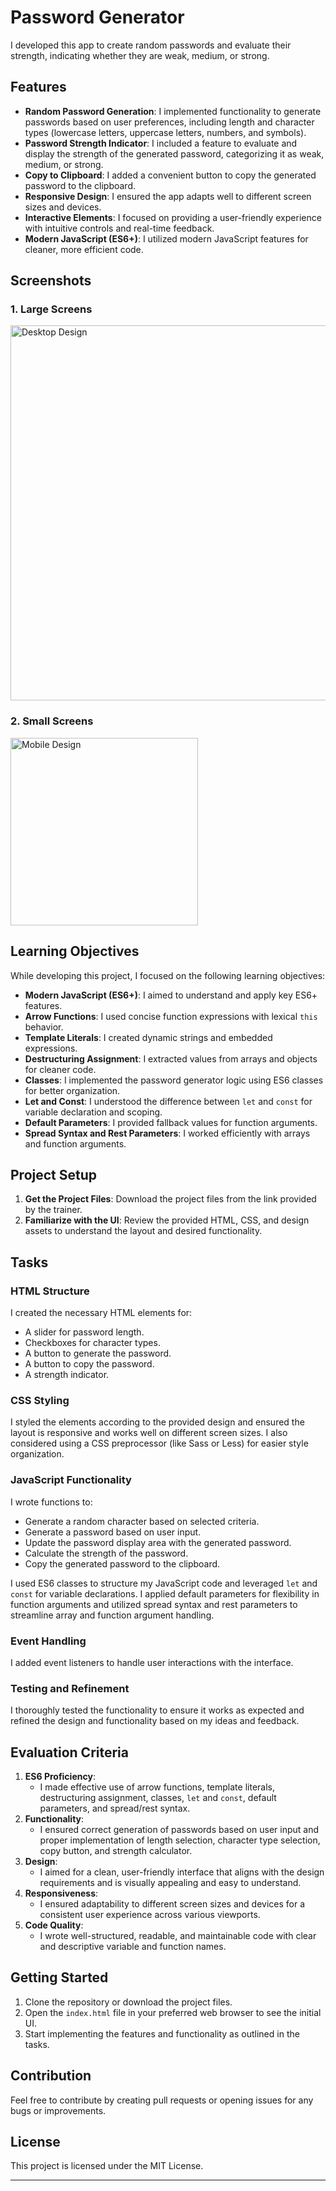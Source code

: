 # Password Generator

I developed this app to create random passwords and evaluate their strength, indicating whether they are weak, medium, or strong.

## Features

- **Random Password Generation**: I implemented functionality to generate passwords based on user preferences, including length and character types (lowercase letters, uppercase letters, numbers, and symbols).
- **Password Strength Indicator**: I included a feature to evaluate and display the strength of the generated password, categorizing it as weak, medium, or strong.
- **Copy to Clipboard**: I added a convenient button to copy the generated password to the clipboard.
- **Responsive Design**: I ensured the app adapts well to different screen sizes and devices.
- **Interactive Elements**: I focused on providing a user-friendly experience with intuitive controls and real-time feedback.
- **Modern JavaScript (ES6+)**: I utilized modern JavaScript features for cleaner, more efficient code.

## Screenshots

### 1. Large Screens

<img src="/assets/images/desktop-screen.png" alt="Desktop Design" width="600">

### 2. Small Screens

<img src="/assets/images/mobile-screen.png" alt="Mobile Design" width="300">

## Learning Objectives

While developing this project, I focused on the following learning objectives:

- **Modern JavaScript (ES6+)**: I aimed to understand and apply key ES6+ features.
- **Arrow Functions**: I used concise function expressions with lexical `this` behavior.
- **Template Literals**: I created dynamic strings and embedded expressions.
- **Destructuring Assignment**: I extracted values from arrays and objects for cleaner code.
- **Classes**: I implemented the password generator logic using ES6 classes for better organization.
- **Let and Const**: I understood the difference between `let` and `const` for variable declaration and scoping.
- **Default Parameters**: I provided fallback values for function arguments.
- **Spread Syntax and Rest Parameters**: I worked efficiently with arrays and function arguments.

## Project Setup

1. **Get the Project Files**: Download the project files from the link provided by the trainer.
2. **Familiarize with the UI**: Review the provided HTML, CSS, and design assets to understand the layout and desired functionality.

## Tasks

### HTML Structure

I created the necessary HTML elements for:

- A slider for password length.
- Checkboxes for character types.
- A button to generate the password.
- A button to copy the password.
- A strength indicator.

### CSS Styling

I styled the elements according to the provided design and ensured the layout is responsive and works well on different screen sizes. I also considered using a CSS preprocessor (like Sass or Less) for easier style organization.

### JavaScript Functionality

I wrote functions to:

- Generate a random character based on selected criteria.
- Generate a password based on user input.
- Update the password display area with the generated password.
- Calculate the strength of the password.
- Copy the generated password to the clipboard.

I used ES6 classes to structure my JavaScript code and leveraged `let` and `const` for variable declarations. I applied default parameters for flexibility in function arguments and utilized spread syntax and rest parameters to streamline array and function argument handling.

### Event Handling

I added event listeners to handle user interactions with the interface.

### Testing and Refinement

I thoroughly tested the functionality to ensure it works as expected and refined the design and functionality based on my ideas and feedback.

## Evaluation Criteria

1. **ES6 Proficiency**:
   - I made effective use of arrow functions, template literals, destructuring assignment, classes, `let` and `const`, default parameters, and spread/rest syntax.
2. **Functionality**:
   - I ensured correct generation of passwords based on user input and proper implementation of length selection, character type selection, copy button, and strength calculator.
3. **Design**:
   - I aimed for a clean, user-friendly interface that aligns with the design requirements and is visually appealing and easy to understand.
4. **Responsiveness**:
   - I ensured adaptability to different screen sizes and devices for a consistent user experience across various viewports.
5. **Code Quality**:
   - I wrote well-structured, readable, and maintainable code with clear and descriptive variable and function names.

## Getting Started

1. Clone the repository or download the project files.
2. Open the `index.html` file in your preferred web browser to see the initial UI.
3. Start implementing the features and functionality as outlined in the tasks.

## Contribution

Feel free to contribute by creating pull requests or opening issues for any bugs or improvements.

## License

This project is licensed under the MIT License.

---
